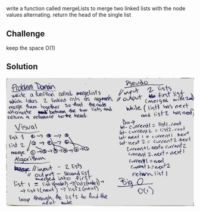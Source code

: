 # 
write a function called mergeLists to merge two linked lists with the node values alternating. return the head of the single list

## Challenge
keep the space O(1)

## Solution
![Getting Started](../../assets/ll_merge.jpg)
